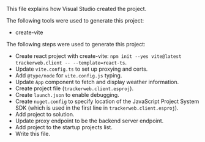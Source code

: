 This file explains how Visual Studio created the project.

The following tools were used to generate this project:
- create-vite

The following steps were used to generate this project:
- Create react project with create-vite: `npm init --yes vite@latest trackerweb.client -- --template=react-ts`.
- Update `vite.config.ts` to set up proxying and certs.
- Add `@type/node` for `vite.config.js` typing.
- Update `App` component to fetch and display weather information.
- Create project file (`trackerweb.client.esproj`).
- Create `launch.json` to enable debugging.
- Create `nuget.config` to specify location of the JavaScript Project System SDK (which is used in the first line in `trackerweb.client.esproj`).
- Add project to solution.
- Update proxy endpoint to be the backend server endpoint.
- Add project to the startup projects list.
- Write this file.
